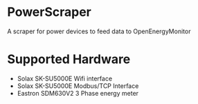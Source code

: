 # PowerScraper
A scraper for power devices to feed data to OpenEnergyMonitor

# Supported Hardware
- Solax SK-SU5000E Wifi interface
- Solax SK-SU5000E Modbus/TCP Interface
- Eastron SDM630V2 3 Phase energy meter
